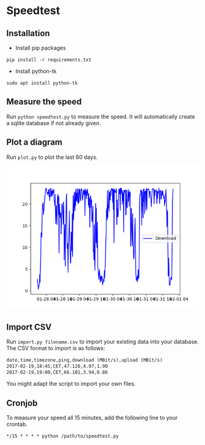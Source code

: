 # Speedtest

## Installation

* Install pip packages

```
pip install -r requirements.txt
```

* Install python-tk

```
sudo apt install python-tk
```

## Measure the speed

Run `python speedtest.py` to measure the speed.
It will automatically create a sqlite database if not already given.

## Plot a diagram

Run `plot.py` to plot the last 60 days.

![Example Plot](doc/images/example.png)

## Import CSV

Run `import.py filename.csv` to import your existing data into your database.
The CSV format to import is as follows:

```csv
date,time,timezone,ping,download (MBit/s),upload (MBit/s)
2017-02-19,18:45,CET,47.126,4.07,1.90
2017-02-19,19:00,CET,66.101,3.94,0.86
```

You might adapt the script to import your own files.

## Cronjob

To measure your speed all 15 minutes, add the following line to your crontab.

```
*/15 * * * * python /path/to/speedtest.py
```

